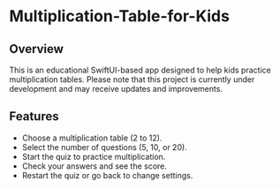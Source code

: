 # Multiplication-Table-for-Kids

## Overview
This is an educational SwiftUI-based app designed to help kids practice multiplication tables. Please note that this project is currently under development and may receive updates and improvements.


## Features
- Choose a multiplication table (2 to 12).
- Select the number of questions (5, 10, or 20).
- Start the quiz to practice multiplication.
- Check your answers and see the score.
- Restart the quiz or go back to change settings.

